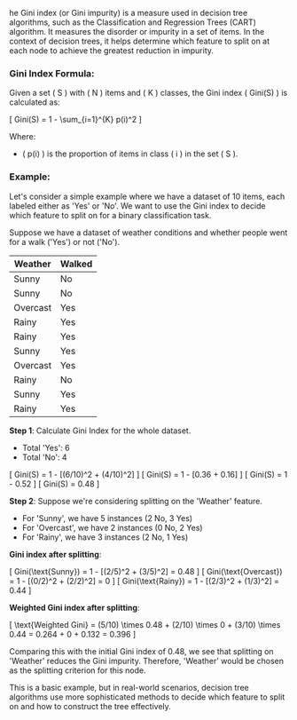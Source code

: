 he Gini index (or Gini impurity) is a measure used in decision tree algorithms, such as the Classification and Regression Trees (CART) algorithm. It measures the disorder or impurity in a set of items. In the context of decision trees, it helps determine which feature to split on at each node to achieve the greatest reduction in impurity.
 
### Gini Index Formula:
 
Given a set \( S \) with \( N \) items and \( K \) classes, the Gini index \( Gini(S) \) is calculated as:
 
\[ Gini(S) = 1 - \sum_{i=1}^{K} p(i)^2 \]
 
Where:
- \( p(i) \) is the proportion of items in class \( i \) in the set \( S \).
 
### Example:
 
Let's consider a simple example where we have a dataset of 10 items, each labeled either as 'Yes' or 'No'. We want to use the Gini index to decide which feature to split on for a binary classification task.
 
Suppose we have a dataset of weather conditions and whether people went for a walk ('Yes') or not ('No').
 
| Weather | Walked |
|---------|--------|
| Sunny   | No     |
| Sunny   | No     |
| Overcast| Yes    |
| Rainy   | Yes    |
| Rainy   | Yes    |
| Sunny   | Yes    |
| Overcast| Yes    |
| Rainy   | No     |
| Sunny   | Yes    |
| Rainy   | Yes    |
 
**Step 1**: Calculate Gini Index for the whole dataset.
 
- Total 'Yes': 6
- Total 'No': 4
 
\[ Gini(S) = 1 - [(6/10)^2 + (4/10)^2] \]
\[ Gini(S) = 1 - [0.36 + 0.16] \]
\[ Gini(S) = 1 - 0.52 \]
\[ Gini(S) = 0.48 \]
 
**Step 2**: Suppose we're considering splitting on the 'Weather' feature.
 
- For 'Sunny', we have 5 instances (2 No, 3 Yes)
- For 'Overcast', we have 2 instances (0 No, 2 Yes)
- For 'Rainy', we have 3 instances (2 No, 1 Yes)
 
**Gini index after splitting**:
 
\[ Gini(\text{Sunny}) = 1 - [(2/5)^2 + (3/5)^2] = 0.48 \]
\[ Gini(\text{Overcast}) = 1 - [(0/2)^2 + (2/2)^2] = 0 \]
\[ Gini(\text{Rainy}) = 1 - [(2/3)^2 + (1/3)^2] = 0.44 \]
 
**Weighted Gini index after splitting**:
 
\[ \text{Weighted Gini} = (5/10) \times 0.48 + (2/10) \times 0 + (3/10) \times 0.44 = 0.264 + 0 + 0.132 = 0.396 \]
 
Comparing this with the initial Gini index of 0.48, we see that splitting on 'Weather' reduces the Gini impurity. Therefore, 'Weather' would be chosen as the splitting criterion for this node.
 
This is a basic example, but in real-world scenarios, decision tree algorithms use more sophisticated methods to decide which feature to split on and how to construct the tree effectively.
